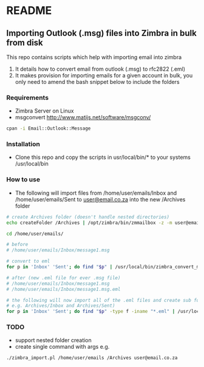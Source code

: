 # README #

## Importing Outlook (.msg) files into Zimbra in bulk from disk

This repo contains scripts which help with importing email into zimbra
1. It details how to convert email from outlook (.msg) to rfc2822 (.eml)
2. It makes provision for importing emails for a given account in bulk, you only need to amend the bash snippet below to include the folders

### Requirements
 - Zimbra Server on Linux
 - msgconvert http://www.matijs.net/software/msgconv/
```bash
cpan -i Email::Outlook::Message
```
### Installation
 - Clone this repo and copy the scripts in usr/local/bin/* to your systems /usr/local/bin

### How to use
 - The following will import files from /home/user/emails/Inbox and /home/user/emails/Sent to user@email.co.za into the new /Archives folder
```bash
# create Archives folder (doesn't handle nested directories)
echo createFolder /Archives | /opt/zimbra/bin/zmmailbox -z -m user@email.co.za

cd /home/user/emails/

# before
# /home/user/emails/Inbox/message1.msg

# convert to eml
for p in 'Inbox' 'Sent'; do find "$p" | /usr/local/bin/zimbra_convert_msg_to_eml.pl; done

# after (new .eml file for ever .msg file)
# /home/user/emails/Inbox/message1.msg
# /home/user/emails/Inbox/message1.msg.eml

# the following will now import all of the .eml files and create sub folders where needed.
# e.g. Archives/Inbox and Archives/Sent)
for p in 'Inbox' 'Sent'; do find "$p" -type f -iname "*.eml" | /usr/local/bin/zimbra_import.pl /Archives user@email.co.za | tee -a "$p".log; done

```

### TODO
- support nested folder creation
- create single command with args e.g.
```bash
./zimbra_import.pl /home/user/emails /Archives user@email.co.za
```